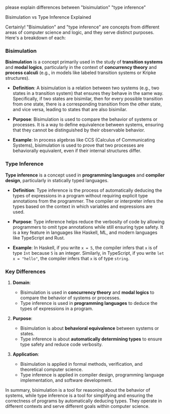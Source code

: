 please explain differences between "bisimulation" "type inference"

Bisimulation vs Type Inference Explained

Certainly! "Bisimulation" and "type inference" are concepts from different areas of computer science and logic, and they serve distinct purposes. Here's a breakdown of each:

### Bisimulation
**Bisimulation** is a concept primarily used in the study of **transition systems** and **modal logics**, particularly in the context of **concurrency theory** and **process calculi** (e.g., in models like labeled transition systems or Kripke structures).

- **Definition**: A bisimulation is a relation between two systems (e.g., two states in a transition system) that ensures they behave in the same way. Specifically, if two states are bisimilar, then for every possible transition from one state, there is a corresponding transition from the other state, and vice versa, leading to states that are also bisimilar.
  
- **Purpose**: Bisimulation is used to compare the behavior of systems or processes. It is a way to define equivalence between systems, ensuring that they cannot be distinguished by their observable behavior.

- **Example**: In process algebras like CCS (Calculus of Communicating Systems), bisimulation is used to prove that two processes are behaviorally equivalent, even if their internal structures differ.

### Type Inference
**Type inference** is a concept used in **programming languages** and **compiler design**, particularly in statically typed languages.

- **Definition**: Type inference is the process of automatically deducing the types of expressions in a program without requiring explicit type annotations from the programmer. The compiler or interpreter infers the types based on the context in which variables and expressions are used.

- **Purpose**: Type inference helps reduce the verbosity of code by allowing programmers to omit type annotations while still ensuring type safety. It is a key feature in languages like Haskell, ML, and modern languages like TypeScript and Rust.

- **Example**: In Haskell, if you write `x = 5`, the compiler infers that `x` is of type `Int` because `5` is an integer. Similarly, in TypeScript, if you write `let x = "hello"`, the compiler infers that `x` is of type `string`.

### Key Differences
1. **Domain**:
   - Bisimulation is used in **concurrency theory** and **modal logics** to compare the behavior of systems or processes.
   - Type inference is used in **programming languages** to deduce the types of expressions in a program.

2. **Purpose**:
   - Bisimulation is about **behavioral equivalence** between systems or states.
   - Type inference is about **automatically determining types** to ensure type safety and reduce code verbosity.

3. **Application**:
   - Bisimulation is applied in formal methods, verification, and theoretical computer science.
   - Type inference is applied in compiler design, programming language implementation, and software development.

In summary, bisimulation is a tool for reasoning about the behavior of systems, while type inference is a tool for simplifying and ensuring the correctness of programs by automatically deducing types. They operate in different contexts and serve different goals within computer science.
